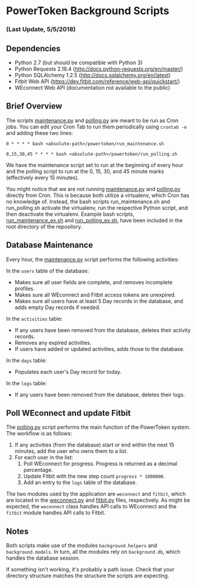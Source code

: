 # PowerToken Background Scripts
### (Last Update, 5/5/2018)


## Dependencies

* Python 2.7 (but should be compatible with Python 3)
* Python Requests 2.18.4 (http://docs.python-requests.org/en/master/)
* Python SQLAlchemy 1.2.5 (http://docs.sqlalchemy.org/en/latest)
* Fitbit Web API (https://dev.fitbit.com/reference/web-api/quickstart/)
* WEconnect Web API (documentation not available to the public)


## Brief Overview

The scripts [maintenance.py](maintenance.py) and [polling.py](polling.py) are meant to be run as Cron jobs. You can edit your Cron Tab to run them periodically using `crontab -e` and adding these two lines:

`0 * * * * bash <absolute-path>/powertoken/run_maintenance.sh`

`0,15,30,45 * * * * bash <absolute-path>/powertoken/run_polling.sh`

We have the maintenance script set to run at the beginning of every hour and the polling script to run at the 0, 15, 30, and 45 minute marks (effectively every 15 minutes).

You might notice that we are not running [maintenance.py](maintenance.py) and [polling.py](polling.py) directly from Cron. This is because both utilize a virtualenv, which Cron has no knowledge of. Instead, the bash scripts run_maintenance.sh and run_polling.sh activate the virtualenv, run the respective Python script, and then deactivate the virtualenv. Example bash scripts, [run_maintenance_ex.sh](../run_maintenance_ex.sh) and [run_polling_ex.sh](../run_polling.sh), have been included in the root directory of the repository.


## Database Maintenance

Every hour, the [maintenance.py](maintenance.py) script performs the following activities:

In the `users` table of the database:
* Makes sure all user fields are complete, and removes incomplete profiles.
* Makes sure all WEconnect and Fitbit access tokens are unexpired.
* Makes sure all users have at least 5 Day records in the database, and adds empty Day records if needed.

In the `activities` table:
* If any users have been removed from the database, deletes their activity records.
* Removes any expired activities.
* If users have added or updated activities, adds those to the database.

In the `days` table:
* Populates each user's Day record for today.

In the `logs` table:
* If any users have been removed from the database, deletes their logs.


## Poll WEconnect and update Fitbit

The [polling.py](polling.py) script performs the main function of the PowerToken system. The workflow is as follows:

1. If any activities (from the database) start or end within the next 15 minutes, add the user who owns them to a list. 
2. For each user in the list:
    1. Poll WEconnect for progress. Progress is returned as a decimal percentage.
    2. Update Fitbit with the new step count `progress * 1000000`.
    3. Add an entry to the `logs` table of the database.

The two modules used by the application are `weconnect` and `fitbit`, which are located in the [weconnect.py](weconnect.py) and [fitbit.py](fitbit.py) files, respectively. As might be expected, the `weconnect` class handles API calls to WEconnect and the `fitbit` module handles API calls to Fitbit.


## Notes

Both scripts make use of the modules `background.helpers` and `background.models`. In turn, all the modules rely on `background.db`, which handles the database session. 

If something isn't working, it's probably a path issue. Check that your directory structure matches the structure the scripts are expecting.
